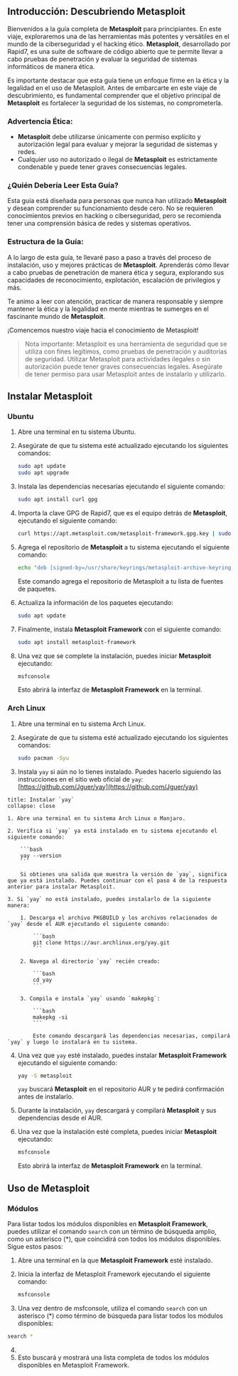 ## Introducción: Descubriendo Metasploit

Bienvenidos a la guía completa de **Metasploit** para principiantes. En este viaje, exploraremos una de las herramientas más potentes y versátiles en el mundo de la ciberseguridad y el hacking ético. **Metasploit**, desarrollado por Rapid7, es una suite de software de código abierto que te permite llevar a cabo pruebas de penetración y evaluar la seguridad de sistemas informáticos de manera ética.

Es importante destacar que esta guía tiene un enfoque firme en la ética y la legalidad en el uso de Metasploit. Antes de embarcarte en este viaje de descubrimiento, es fundamental comprender que el objetivo principal de **Metasploit** es fortalecer la seguridad de los sistemas, no comprometerla.

### Advertencia Ética:

- **Metasploit** debe utilizarse únicamente con permiso explícito y autorización legal para evaluar y mejorar la seguridad de sistemas y redes.
- Cualquier uso no autorizado o ilegal de **Metasploit** es estrictamente condenable y puede tener graves consecuencias legales.

### ¿Quién Debería Leer Esta Guía?

Esta guía está diseñada para personas que nunca han utilizado **Metasploit** y desean comprender su funcionamiento desde cero. No se requieren conocimientos previos en hacking o ciberseguridad, pero se recomienda tener una comprensión básica de redes y sistemas operativos.

### Estructura de la Guía:

A lo largo de esta guía, te llevaré paso a paso a través del proceso de instalación, uso y mejores prácticas de **Metasploit**. Aprenderás cómo llevar a cabo pruebas de penetración de manera ética y segura, explorando sus capacidades de reconocimiento, explotación, escalación de privilegios y más.

Te animo a leer con atención, practicar de manera responsable y siempre mantener la ética y la legalidad en mente mientras te sumerges en el fascinante mundo de **Metasploit**.

¡Comencemos nuestro viaje hacia el conocimiento de Metasploit!




>Nota importante: Metasploit es una herramienta de seguridad que se utiliza con fines legítimos, como pruebas de penetración y auditorías de seguridad. Utilizar Metasploit para actividades ilegales o sin autorización puede tener graves consecuencias legales. Asegúrate de tener permiso para usar Metasploit antes de instalarlo y utilizarlo.
## Instalar Metasploit

### Ubuntu

1. Abre una terminal en tu sistema Ubuntu.

2. Asegúrate de que tu sistema esté actualizado ejecutando los siguientes comandos:

	```bash
	sudo apt update
	sudo apt upgrade
	```

3. Instala las dependencias necesarias ejecutando el siguiente comando:

	```bash
	sudo apt install curl gpg
	```

4. Importa la clave GPG de Rapid7, que es el equipo detrás de **Metasploit**, ejecutando el siguiente comando:

	```bash
	curl https://apt.metasploit.com/metasploit-framework.gpg.key | sudo gpg --dearmor -o /usr/share/keyrings/metasploit-archive-keyring.gpg
	```

5. Agrega el repositorio de **Metasploit** a tu sistema ejecutando el siguiente comando:

	```bash
	echo "deb [signed-by=/usr/share/keyrings/metasploit-archive-keyring.gpg] https://apt.metasploit.com/ jessie main" | sudo tee /etc/apt/sources.list.d/metasploit-framework.list
	```

	Este comando agrega el repositorio de Metasploit a tu lista de fuentes de paquetes.

6. Actualiza la información de los paquetes ejecutando:

	```bash
	sudo apt update
	```

7. Finalmente, instala **Metasploit Framework** con el siguiente comando:

	```bash
	sudo apt install metasploit-framework
	```

8. Una vez que se complete la instalación, puedes iniciar **Metasploit** ejecutando:

	```bash
	msfconsole
	```

	Esto abrirá la interfaz de **Metasploit Framework** en la terminal.

### Arch Linux

1. Abre una terminal en tu sistema Arch Linux.

2.  Asegúrate de que tu sistema esté actualizado ejecutando los siguientes comandos:

	```bash
	sudo pacman -Syu
	```

3. Instala `yay` si aún no lo tienes instalado. Puedes hacerlo siguiendo las instrucciones en el sitio web oficial de `yay`: [https://github.com/Jguer/yay](https://github.com/Jguer/yay)

`````ad-info
title: Instalar `yay`
collapse: close

1. Abre una terminal en tu sistema Arch Linux o Manjaro.

2. Verifica si `yay` ya está instalado en tu sistema ejecutando el siguiente comando:

	```bash
	yay --version
	```

	Si obtienes una salida que muestra la versión de `yay`, significa que ya está instalado. Puedes continuar con el paso 4 de la respuesta anterior para instalar Metasploit.

3. Si `yay` no está instalado, puedes instalarlo de la siguiente manera:

	1. Descarga el archivo PKGBUILD y los archivos relacionados de `yay` desde el AUR ejecutando el siguiente comando:

		```bash
		git clone https://aur.archlinux.org/yay.git
		```

	2. Navega al directorio `yay` recién creado:

		```bash
		cd yay
		```

	3. Compila e instala `yay` usando `makepkg`:

		```bash
		makepkg -si
		```

		Este comando descargará las dependencias necesarias, compilará `yay` y luego lo instalará en tu sistema.
`````

4. Una vez que `yay` esté instalado, puedes instalar **Metasploit Framework** ejecutando el siguiente comando:

	```bash
	yay -S metasploit
	```

	`yay` buscará **Metasploit** en el repositorio AUR y te pedirá confirmación antes de instalarlo.

5. Durante la instalación, `yay` descargará y compilará **Metasploit** y sus dependencias desde el AUR.

6. Una vez que la instalación esté completa, puedes iniciar **Metasploit** ejecutando:

	```bash
	msfconsole
	```

	Esto abrirá la interfaz de **Metasploit Framework** en la terminal.

## Uso de Metasploit

### Módulos

Para listar todos los módulos disponibles en **Metasploit Framework**, puedes utilizar el comando `search` con un término de búsqueda amplio, como un asterisco (\*), que coincidirá con todos los módulos disponibles. Sigue estos pasos:

1. Abre una terminal en la que **Metasploit Framework** esté instalado.

2. Inicia la interfaz de Metasploit Framework ejecutando el siguiente comando:

	```bash
	msfconsole
	```

3. Una vez dentro de msfconsole, utiliza el comando `search` con un asterisco (\*) como término de búsqueda para listar todos los módulos disponibles:

```bash
search *
```

4. 
5. Esto buscará y mostrará una lista completa de todos los módulos disponibles en Metasploit Framework.
